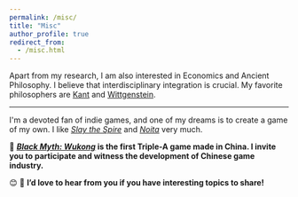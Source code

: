 ```yaml
---
permalink: /misc/
title: "Misc"
author_profile: true
redirect_from: 
  - /misc.html
---
```


Apart from my research, I am also interested in Economics and Ancient Philosophy. I believe that interdisciplinary integration is crucial. My favorite philosophers are <a href="https://en.wikipedia.org/wiki/Immanuel_Kant" class='avatar' id='kant'>Kant</a> and <a href="https://en.wikipedia.org/wiki/Ludwig_Wittgenstein" class='avatar' id='wittgenstein'>Wittgenstein</a>.

<hr>

I'm a devoted fan of indie games, and one of my dreams is to create a game of my own. I like <i><a href="https://store.steampowered.com/app/646570" class='avatar' id='slay'>Slay the Spire</a></i> and <i><a href="https://store.steampowered.com/app/881100" class='avatar' id='noita'>Noita</a></i> very much. 

:star2: <b><i><a href="https://store.steampowered.com/app/2358720" class='avatar' id='wukong'>Black Myth: Wukong</a></i> is the first Triple-A game made in China. I invite you to participate and witness the development of Chinese game industry.</b>


:blush: :speech_balloon: <b>I’d love to hear from you if you have interesting topics to share!</b>


<style>
    div .flip-card-inner{
        display: grid;
    }

    .flip-card-inner #overlap {
            transform: rotateY(180deg);
            display: block;
    }

    .flip-card-inner img{
        grid-column: 1;
        grid-row: 1;
        object-fit: scale-down;
        max-width: 175px;
        max-height: 175px;

        -webkit-backface-visibility: hidden; /* Safari */
        backface-visibility: hidden;
        transition: transform 0.8s;
        transform-style: preserve-3d;
    }
    
</style>

<script type="text/javascript">
    window.onload = function () {
        img1 = document.querySelector('.flip-card-inner #overlap');
        img2 = document.querySelector('.flip-card-inner img');
        avatars = document.querySelectorAll('.avatar');
        
        avatars.forEach(function(ele) {
            ele.addEventListener('mouseover', function() {
                img1.style.transform='rotateY(0deg)';
                img2.style.transform='rotateY(180deg)';
                var obj = event.target || window.event.srcElement;
                img1.src="/images/misc/"+obj.id+".png";
                
            });
            ele.addEventListener('mouseout', function() {
                img1.style.transform='rotateY(180deg)';
                img2.style.transform='rotateY(0deg)';
            });
        });
    }
</script>
